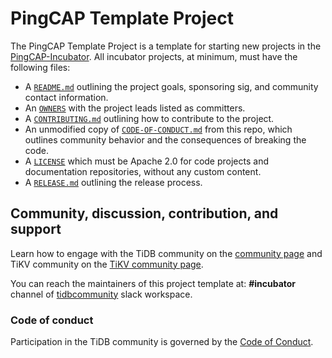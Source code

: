 # PingCAP Template Project

The PingCAP Template Project is a template for starting new projects in the
[PingCAP-Incubator](https://github.com/pingcap-incubator). All incubator
projects, at minimum, must have the following files:

- A [`README.md`](/README.md) outlining the project goals, sponsoring sig, and community contact information.
- An [`OWNERS`](/OWNERS) with the project leads listed as committers.
- A [`CONTRIBUTING.md`](/CONTRIBUTING.md) outlining how to contribute to the project.
- An unmodified copy of [`CODE-OF-CONDUCT.md`](/CODE-OF-CONDUCT.md) from this repo, which outlines community behavior and the consequences of breaking the code.
- A [`LICENSE`](/LICENSE) which must be Apache 2.0 for code projects and documentation repositories, without any custom content.
- A [`RELEASE.md`](/RELEASE.md) outlining the release process.

## Community, discussion, contribution, and support

Learn how to engage with the TiDB community on the [community page](https://github.com/pingcap/community) and TiKV community on the [TiKV community page](https://github.com/tikv/community).

You can reach the maintainers of this project template at: **#incubator** channel of [tidbcommunity](https://pingcap.com/tidbslack/) slack workspace.

### Code of conduct

Participation in the TiDB community is governed by the [Code of Conduct](CODE-OF-CONDUCT.md).
